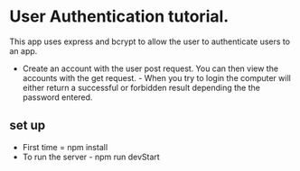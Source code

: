 # User Authentication tutorial.

This app uses express and bcrypt to allow the user to authenticate users to an app.

- Create an account with the user post request. You can then view the accounts with the get request. - When you try to login the computer will either return a successful or forbidden result depending the the password entered.

## set up

- First time = npm install
- To run the server - npm run devStart
